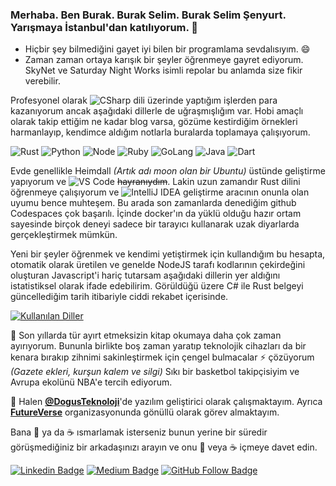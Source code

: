 ### Merhaba. Ben Burak. Burak Selim. Burak Selim Şenyurt. Yarışmaya İstanbul'dan katılıyorum. 👋
- Hiçbir şey bilmediğini gayet iyi bilen bir programlama sevdalısıyım. 😄
- Zaman zaman ortaya karışık bir şeyler öğrenmeye gayret ediyorum. SkyNet ve Saturday Night Works isimli repolar bu anlamda size fikir verebilir.

Profesyonel olarak ![CSharp](https://img.shields.io/badge/-C%23-239120?style=flat&logo=c%20sharp&logoColor=fff) dili üzerinde yaptığım işlerden para kazanıyorum ancak aşağıdaki dillerle de uğraşmışlığım var. Hobi amaçlı olarak takip ettiğim ne kadar blog varsa, gözüme kestirdiğim örnekleri harmanlayıp, kendimce aldığım notlarla buralarda toplamaya çalışıyorum. 

![Rust](https://img.shields.io/badge/rust-%23000000.svg?&style=flat&logo=rust&logoColor=white)
![Python](https://img.shields.io/badge/python%20-%2314354C.svg?&style=flat&logo=python&logoColor=white)
![Node](https://img.shields.io/badge/node.js%20-%2343853D.svg?&style=flat&logo=node.js&logoColor=white)
![Ruby](https://img.shields.io/badge/ruby-%23CC342D.svg?&style=flat&logo=ruby&logoColor=white)
![GoLang](https://img.shields.io/badge/go-%2300ADD8.svg?&style=flat&logo=go&logoColor=white)
![Java](https://img.shields.io/badge/java-%23ED8B00.svg?&style=flat&logo=java&logoColor=white)
![Dart](https://img.shields.io/badge/dart-%230175C2.svg?&style=flat&logo=dart&logoColor=white)

Evde genellikle Heimdall _(Artık adı moon olan bir Ubuntu)_ üstünde geliştirme yapıyorum ve ![VS Code](http://img.shields.io/badge/-VS%20Code-007ACC?style=flat&logo=visual-studio-code&logoColor=fff) ~~hayranıydım~~. Lakin uzun zamandır Rust dilini öğrenmeye çalışıyorum ve ![IntelliJ IDEA](https://img.shields.io/badge/IntelliJIDEA-000000.svg?style=for-the-badge&logo=intellij-idea&logoColor=white) geliştirme aracının onunla olan uyumu bence muhteşem. Bu arada son zamanlarda denediğim github Codespaces çok başarılı. İçinde docker'ın da yüklü olduğu hazır ortam sayesinde birçok deneyi sadece bir tarayıcı kullanarak uzak diyarlarda gerçekleştirmek mümkün.

Yeni bir şeyler öğrenmek ve kendimi yetiştirmek için kullandığım bu hesapta, otomatik olarak üretilen ve genelde NodeJS tarafı kodlarının çekirdeğini oluşturan Javascript'i hariç tutarsam aşağıdaki dillerin yer aldığını istatistiksel olarak ifade edebilirim. Görüldüğü üzere C# ile Rust belgeyi güncellediğim tarih itibariyle ciddi rekabet içerisinde.

[![Kullanılan Diller](https://github-readme-stats-sigma-five.vercel.app/api/top-langs/?username=buraksenyurt&layout=compact&langs_count=5&hide=html,smarty,javascript)](https://github-readme-stats-sigma-five.vercel.app/api/top-langs/?username=buraksenyurt&layout=compact&langs_count=5&hide=html,smarty,javascript)

:sparkling_heart: Son yıllarda tür ayırt etmeksizin kitap okumaya daha çok zaman ayırıyorum. Bununla birlikte boş zaman yaratıp teknolojik cihazları da bir kenara bırakıp zihnimi sakinleştirmek için çengel bulmacalar ⚡ çözüyorum _(Gazete ekleri, kurşun kalem ve silgi)_ Sıkı bir basketbol takipçisiyim ve Avrupa ekolünü NBA'e tercih ediyorum.

🔭 Halen **[@DogusTeknoloji](https://www.d-teknoloji.com.tr/)**'de yazılım geliştirici olarak çalışmaktayım. Ayrıca **[FutureVerse](https://github.com/futureverseofficial)** organizasyonunda gönüllü olarak görev almaktayım.

Bana :tea: ya da :coffee: ısmarlamak isterseniz bunun yerine bir süredir görüşmediğiniz bir arkadaşınızı arayın ve onu :tea: veya :coffee: içmeye davet edin.

[![Linkedin Badge](https://img.shields.io/badge/-Linkedin-blue?style=flat&logo=Linkedin&logoColor=white&link=https://www.linkedin.com/in/burak-selim-şenyurt-b15537ab/)](https://www.linkedin.com/in/burak-selim-şenyurt-b15537ab/) [![Medium Badge](https://img.shields.io/badge/-Medium-black?style=flat&logo=Medium&logoColor=white&link=https://medium.com/@burakselyum)](https://medium.com/@burakselyum) [![GitHub Follow Badge](https://img.shields.io/github/followers/buraksenyurt?label=follow&style=social)](https://github.com/buraksenyurt)

<!--
**buraksenyurt/buraksenyurt** is a ✨ _special_ ✨ repository because its `README.md` (this file) appears on your GitHub profile.

Here are some ideas to get you started:

- 
- 🌱 I’m currently learning ...
- 👯 I’m looking to collaborate on ...
- 🤔 I’m looking for help with ...
- 💬 Ask me about ...
- 📫 How to reach me: ...
- 😄 Pronouns: ...
- ⚡ Fun fact: ...
-->
